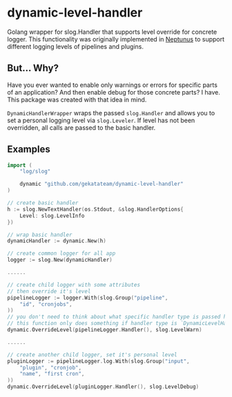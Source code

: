 # dynamic-level-handler

Golang wrapper for slog.Handler that supports level override for concrete logger. This functionality was originally implemented in [Neptunus](https://github.com/gekatateam/neptunus) to support different logging levels of pipelines and plugins.

## But... Why?
Have you ever wanted to enable only warnings or errors for specific parts of an application? And then enable debug for those concrete parts? I have. This package was created with that idea in mind.

`DynamicHandlerWrapper` wraps the passed `slog.Handler` and allows you to set a personal logging level via `slog.Leveler`. If level has not been overridden, all calls are passed to the basic handler.

## Examples
```go
import (
	"log/slog"

	dynamic "github.com/gekatateam/dynamic-level-handler"
)

// create basic handler
h := slog.NewTextHandler(os.Stdout, &slog.HandlerOptions{
    Level: slog.LevelInfo
})

// wrap basic handler
dynamicHandler := dynamic.New(h)

// create common logger for all app
logger := slog.New(dynamicHandler)

......

// create child logger with some attributes
// then override it's level
pipelineLogger := logger.With(slog.Group("pipeline",
    "id", "cronjobs",
))
// you don't need to think about what specific handler type is passed here
// this function only does something if handler type is `DynamicLevelHandler`
dynamic.OverrideLevel(pipelineLogger.Handler(), slog.LevelWarn)

......

// create another child logger, set it's personal level
pluginLogger := pipelineLogger.log.With(slog.Group("input",
    "plugin", "cronjob",
    "name", "first cron",
))
dynamic.OverrideLevel(pluginLogger.Handler(), slog.LevelDebug)
```
